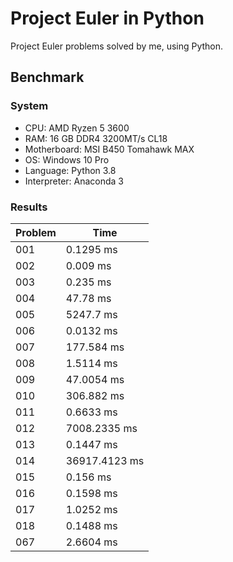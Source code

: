 # Project Euler in Python
Project Euler problems solved by me, using Python.
## Benchmark
### System
- CPU: AMD Ryzen 5 3600
- RAM: 16 GB DDR4 3200MT/s CL18
- Motherboard: MSI B450 Tomahawk MAX
- OS: Windows 10 Pro
- Language: Python 3.8
- Interpreter: Anaconda 3

### Results
Problem | Time
--- | ---
001 | 0.1295 ms
002 | 0.009 ms
003 | 0.235 ms
004 | 47.78 ms
005 | 5247.7 ms
006 | 0.0132 ms
007 | 177.584 ms
008 | 1.5114 ms
009 | 47.0054 ms
010 | 306.882 ms
011 | 0.6633 ms
012 | 7008.2335 ms
013 | 0.1447 ms
014 | 36917.4123 ms
015 | 0.156 ms
016 | 0.1598 ms
017 | 1.0252 ms
018 | 0.1488 ms
067 | 2.6604 ms
